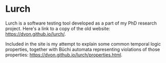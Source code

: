 # Lurch

Lurch is a software testing tool developed as a part of my PhD research project.
Here's a link to a copy of the old website: <https://dvon.github.io/lurch/>.

Included in the site is my attempt to explain some common temporal logic properties,
together with B&uuml;chi automata representing violations of those properties:
<https://dvon.github.io/lurch/properties.html>.
